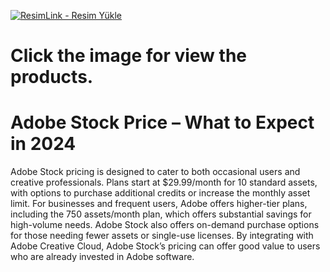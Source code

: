 
<a href="https://www.digitallicenses.net/?product_cat=&post_type=product&s=adobe+stock&btnSubmit=" title="ResimLink - Resim Yükle"><img src="https://github.com/user-attachments/assets/56cc2394-7103-43b0-ab64-a4782579a263" title="ResimLink - Resim Yükle" alt="ResimLink - Resim Yükle"></a>
# Click the image for view the products.

# Adobe Stock Price – What to Expect in 2024
Adobe Stock pricing is designed to cater to both occasional users and creative professionals. Plans start at $29.99/month for 10 standard assets, with options to purchase additional credits or increase the monthly asset limit. For businesses and frequent users, Adobe offers higher-tier plans, including the 750 assets/month plan, which offers substantial savings for high-volume needs. Adobe Stock also offers on-demand purchase options for those needing fewer assets or single-use licenses. By integrating with Adobe Creative Cloud, Adobe Stock’s pricing can offer good value to users who are already invested in Adobe software.

